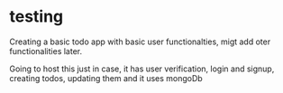 # testing

 Creating a basic todo app with basic user functionalties, migt add oter functionalities later.

 Going to host this just in case, it has user verification, login and signup, creating todos, updating them and it uses mongoDb
